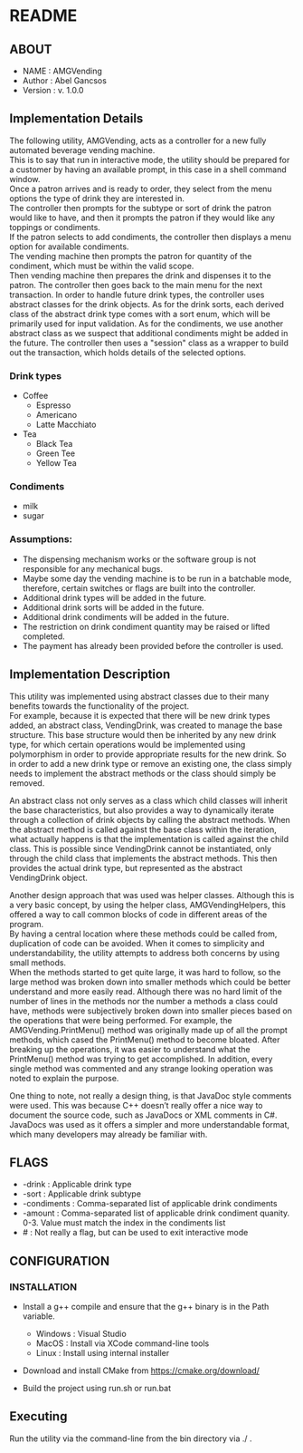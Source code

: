 # README                                    

## ABOUT                               
* NAME       : AMGVending
* Author     : Abel Gancsos
* Version    : v. 1.0.0

## Implementation Details  
The following utility, AMGVending, acts as a controller for a new fully automated beverage vending machine.  
This is to say that run in interactive mode, the utility should be prepared for a customer by having an available prompt, in this case in a shell command window.  
Once a patron arrives and is ready to order, they select from the menu options the type of drink they are interested in.  
The controller then prompts for the subtype or sort of drink the patron would like to have, and then it prompts the patron if they would like any toppings or condiments.  
If the patron selects to add condiments, the controller then displays a menu option for available condiments.  
The vending machine then prompts the patron for quantity of the condiment, which must be within the valid scope.  
Then vending machine then prepares the drink and dispenses it to the patron.  The controller then goes back to the main menu for the next transaction.
In order to handle future drink types, the controller uses abstract classes for the drink objects.  As for the drink sorts, each derived class of the abstract drink type comes with a sort enum, which 
will be primarily used for input validation.  As for the condiments, we use another abstract class as we suspect that additional condiments might be added in the future.
The controller then uses a "session" class as a wrapper to build out the transaction, which holds details of the selected options.

### Drink types
* Coffee
     * Espresso
     * Americano
     * Latte Macchiato
* Tea
     * Black Tea
     * Green Tee
     * Yellow Tea     

### Condiments 
* milk
* sugar  

### Assumptions:
* The dispensing mechanism works or the software group is not responsible for any mechanical bugs.  
* Maybe some day the vending machine is to be run in a batchable mode, therefore, certain switches or flags are built into the controller. 
* Additional drink types will be added in the future.
* Additional drink sorts will be added in the future.
* Additional drink condiments will be added in the future.
* The restriction on drink condiment quantity may be raised or lifted completed.
* The payment has already been provided before the controller is used.
       
## Implementation Description
This utility was implemented using abstract classes due to their many benefits towards the functionality of the project.  
For example, because it is expected that there will be new drink types added, an abstract class, VendingDrink, was created 
to manage the base structure.  This base structure would then be inherited by any new drink type, for which certain operations 
would be implemented using polymorphism in order to provide appropriate results for the new drink.  So in order to add a new 
drink type or remove an existing one, the class simply needs to implement the abstract methods or the class should simply be removed.

An abstract class not only serves as a class which child classes will inherit the base characteristics, but also provides a way to 
dynamically iterate through a collection of drink objects by calling the abstract methods.  When the abstract method is called against 
the base class within the iteration, what actually happens is that the implementation is called against the child class.  This is possible since VendingDrink cannot be instantiated, only through the child class that implements the abstract methods.  This then provides the actual drink type, but represented as the abstract VendingDrink object.

Another design approach that was used was helper classes.  Although this is a very basic concept, by using the helper 
class, AMGVendingHelpers, this offered a way to call common blocks of code in different areas of the program.  
By having a central location where these methods could be called from, duplication of code can be avoided.
When it comes to simplicity and understandability, the utility attempts to address both concerns by using small methods.  
When the methods started to get quite large, it was hard to follow, so the large method was broken down into smaller 
methods which could be better understand and more easily read.  Although there was no hard limit of the number of lines 
in the methods nor the number a methods a class could have, methods were subjectively broken down into smaller pieces 
based on the operations that were being performed.  For example, the AMGVending.PrintMenu() method was originally made 
up of all the prompt methods, which cased the PrintMenu() method to become bloated.  After breaking up the operations, 
it was easier to understand what the PrintMenu() method was trying to get accomplished.  In addition, every single method 
was commented and any strange looking operation was noted to explain the purpose.

One thing to note, not really a design thing, is that JavaDoc style comments were used.  This was because C++ doesn’t 
really offer a nice way to document the source code, such as JavaDocs or XML comments in C#.  JavaDocs was used as 
it offers a simpler and more understandable format, which many developers may already be familiar with.
 

## FLAGS                                    
* -drink      : Applicable drink type
* -sort       : Applicable drink subtype
* -condiments : Comma-separated list of applicable drink condiments
* -amount     : Comma-separated list of applicable drink condiment quanity.  0-3.  Value must match the index in the condiments list
* \#           : Not really a flag, but can be used to exit interactive mode

## CONFIGURATION                                  
### INSTALLATION                                
* Install a g++ compile and ensure that the g++ binary is in the Path variable.
    * Windows : Visual Studio
    * MacOS   : Install via XCode command-line tools
    * Linux   : Install using internal installer 

* Download and install CMake from https://cmake.org/download/

* Build the project using run.sh or run.bat

## Executing                                
Run the utility via the command-line from the bin directory via ./ . 

